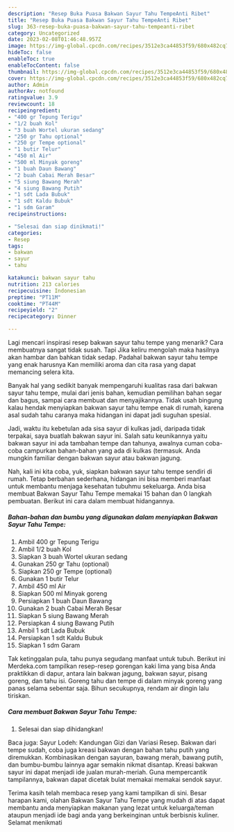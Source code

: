```yaml
---
description: "Resep Buka Puasa Bakwan Sayur Tahu TempeAnti Ribet"
title: "Resep Buka Puasa Bakwan Sayur Tahu TempeAnti Ribet"
slug: 363-resep-buka-puasa-bakwan-sayur-tahu-tempeanti-ribet
category: Uncategorized
date: 2023-02-08T01:46:48.957Z
image: https://img-global.cpcdn.com/recipes/3512e3ca44853f59/680x482cq70/bakwan-sayur-tahu-tempe-foto-resep-utama.jpg
hideToc: false
enableToc: true
enableTocContent: false
thumbnail: https://img-global.cpcdn.com/recipes/3512e3ca44853f59/680x482cq70/bakwan-sayur-tahu-tempe-foto-resep-utama.jpg
cover: https://img-global.cpcdn.com/recipes/3512e3ca44853f59/680x482cq70/bakwan-sayur-tahu-tempe-foto-resep-utama.jpg
author: Admin
authorAv: notfound
ratingvalue: 3.9
reviewcount: 18
recipeingredient:
- "400 gr Tepung Terigu"
- "1/2 buah Kol"
- "3 buah Wortel ukuran sedang"
- "250 gr Tahu optional"
- "250 gr Tempe optional"
- "1 butir Telur"
- "450 ml Air"
- "500 ml Minyak goreng"
- "1 buah Daun Bawang"
- "2 buah Cabai Merah Besar"
- "5 siung Bawang Merah"
- "4 siung Bawang Putih"
- "1 sdt Lada Bubuk"
- "1 sdt Kaldu Bubuk"
- "1 sdm Garam"
recipeinstructions:

- "Selesai dan siap dinikmati!"
categories:
- Resep
tags:
- bakwan
- sayur
- tahu

katakunci: bakwan sayur tahu 
nutrition: 213 calories
recipecuisine: Indonesian
preptime: "PT11M"
cooktime: "PT44M"
recipeyield: "2"
recipecategory: Dinner

---
```



Lagi mencari inspirasi resep bakwan sayur tahu tempe yang menarik? Cara membuatnya sangat tidak susah. Tapi Jika keliru mengolah maka hasilnya akan hambar dan bahkan tidak sedap. Padahal bakwan sayur tahu tempe yang enak harusnya Kan memiliki aroma dan cita rasa yang dapat memancing selera kita.


Banyak hal yang sedikit banyak mempengaruhi kualitas rasa dari bakwan sayur tahu tempe, mulai dari jenis bahan, kemudian pemilihan bahan segar dan bagus, sampai cara membuat dan menyajikannya. Tidak usah bingung kalau hendak menyiapkan bakwan sayur tahu tempe enak di rumah, karena asal sudah tahu caranya maka hidangan ini dapat jadi suguhan spesial.

Jadi, waktu itu kebetulan ada sisa sayur di kulkas jadi, daripada tidak terpakai, saya buatlah bakwan sayur ini. Salah satu keunikannya yaitu bakwan sayur ini ada tambahan tempe dan tahunya, awalnya cuman coba-coba campurkan bahan-bahan yang ada di kulkas (termasuk. Anda mungkin familiar dengan bakwan sayur atau bakwan jagung.


Nah, kali ini kita coba, yuk, siapkan bakwan sayur tahu tempe sendiri di rumah. Tetap berbahan sederhana, hidangan ini bisa memberi manfaat untuk membantu menjaga kesehatan tubuhmu sekeluarga. Anda bisa membuat Bakwan Sayur Tahu Tempe memakai 15 bahan dan 0 langkah pembuatan. Berikut ini cara dalam membuat hidangannya.

<!--inarticleads1-->

##### Bahan-bahan dan bumbu yang digunakan dalam menyiapkan Bakwan Sayur Tahu Tempe:

1. Ambil 400 gr Tepung Terigu
1. Ambil 1/2 buah Kol
1. Siapkan 3 buah Wortel ukuran sedang
1. Gunakan 250 gr Tahu (optional)
1. Siapkan 250 gr Tempe (optional)
1. Gunakan 1 butir Telur
1. Ambil 450 ml Air
1. Siapkan 500 ml Minyak goreng
1. Persiapkan 1 buah Daun Bawang
1. Gunakan 2 buah Cabai Merah Besar
1. Siapkan 5 siung Bawang Merah
1. Persiapkan 4 siung Bawang Putih
1. Ambil 1 sdt Lada Bubuk
1. Persiapkan 1 sdt Kaldu Bubuk
1. Siapkan 1 sdm Garam


Tak ketinggalan pula, tahu punya segudang manfaat untuk tubuh. Berikut ini Merdeka.com tampilkan resep-resep gorengan kaki lima yang bisa Anda praktikkan di dapur, antara lain bakwan jagung, bakwan sayur, pisang goreng, dan tahu isi. Goreng tahu dan tempe di dalam minyak goreng yang panas selama sebentar saja. Bihun secukupnya, rendam air dingin lalu tiriskan. 

<!--inarticleads2-->

##### Cara membuat Bakwan Sayur Tahu Tempe:


1. Selesai dan siap dihidangkan!

Baca juga: Sayur Lodeh: Kandungan Gizi dan Variasi Resep. Bakwan dari tempe sudah, coba juga kreasi bakwan dengan bahan tahu putih yang diremukkan. Kombinasikan dengan sayuran, bawang merah, bawang putih, dan bumbu-bumbu lainnya agar semakin nikmat disantap. Kreasi bakwan sayur ini dapat menjadi ide jualan murah-meriah. Guna mempercantik tampilannya, bakwan dapat dicetak bulat memakai memakai sendok sayur. 

Terima kasih telah membaca resep yang kami tampilkan di sini. Besar harapan kami, olahan Bakwan Sayur Tahu Tempe yang mudah di atas dapat membantu anda menyiapkan makanan yang lezat untuk keluarga/teman ataupun menjadi ide bagi anda yang berkeinginan untuk berbisnis kuliner. Selamat menikmati
